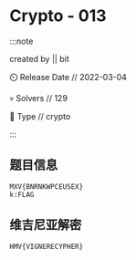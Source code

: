 # Crypto - 013

:::note

created by || bit

⏲️ Release Date // 2022-03-04

💀 Solvers // 129

🧩 Type // crypto

:::

## 题目信息

```plaintext
MXV{BNRNKWPCEUSEX}
k:FLAG
```

## 维吉尼亚解密

```plaintext
HMV{VIGNERECYPHER}
```
